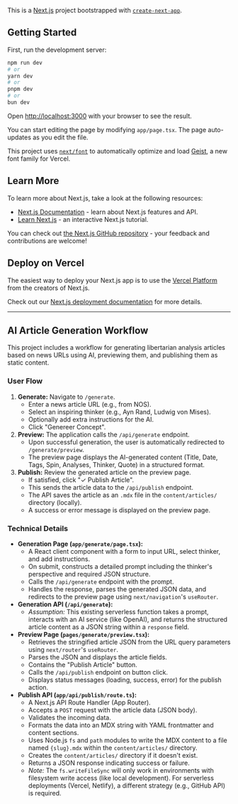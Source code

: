 This is a [Next.js](https://nextjs.org) project bootstrapped with [`create-next-app`](https://nextjs.org/docs/app/api-reference/cli/create-next-app).

## Getting Started

First, run the development server:

```bash
npm run dev
# or
yarn dev
# or
pnpm dev
# or
bun dev
```

Open [http://localhost:3000](http://localhost:3000) with your browser to see the result.

You can start editing the page by modifying `app/page.tsx`. The page auto-updates as you edit the file.

This project uses [`next/font`](https://nextjs.org/docs/app/building-your-application/optimizing/fonts) to automatically optimize and load [Geist](https://vercel.com/font), a new font family for Vercel.

## Learn More

To learn more about Next.js, take a look at the following resources:

- [Next.js Documentation](https://nextjs.org/docs) - learn about Next.js features and API.
- [Learn Next.js](https://nextjs.org/learn) - an interactive Next.js tutorial.

You can check out [the Next.js GitHub repository](https://github.com/vercel/next.js) - your feedback and contributions are welcome!

## Deploy on Vercel

The easiest way to deploy your Next.js app is to use the [Vercel Platform](https://vercel.com/new?utm_medium=default-template&filter=next.js&utm_source=create-next-app&utm_campaign=create-next-app-readme) from the creators of Next.js.

Check out our [Next.js deployment documentation](https://nextjs.org/docs/app/building-your-application/deploying) for more details.

---

## AI Article Generation Workflow

This project includes a workflow for generating libertarian analysis articles based on news URLs using AI, previewing them, and publishing them as static content.

### User Flow

1.  **Generate:** Navigate to `/generate`.
    *   Enter a news article URL (e.g., from NOS).
    *   Select an inspiring thinker (e.g., Ayn Rand, Ludwig von Mises).
    *   Optionally add extra instructions for the AI.
    *   Click "Genereer Concept".
2.  **Preview:** The application calls the `/api/generate` endpoint.
    *   Upon successful generation, the user is automatically redirected to `/generate/preview`.
    *   The preview page displays the AI-generated content (Title, Date, Tags, Spin, Analyses, Thinker, Quote) in a structured format.
3.  **Publish:** Review the generated article on the preview page.
    *   If satisfied, click "✓ Publish Article".
    *   This sends the article data to the `/api/publish` endpoint.
    *   The API saves the article as an `.mdx` file in the `content/articles/` directory (locally).
    *   A success or error message is displayed on the preview page.

### Technical Details

*   **Generation Page (`app/generate/page.tsx`):**
    *   A React client component with a form to input URL, select thinker, and add instructions.
    *   On submit, constructs a detailed prompt including the thinker's perspective and required JSON structure.
    *   Calls the `/api/generate` endpoint with the prompt.
    *   Handles the response, parses the generated JSON data, and redirects to the preview page using `next/navigation`'s `useRouter`.
*   **Generation API (`/api/generate`):**
    *   *Assumption:* This existing serverless function takes a prompt, interacts with an AI service (like OpenAI), and returns the structured article content as a JSON string within a `response` field.
*   **Preview Page (`pages/generate/preview.tsx`):**
    *   Retrieves the stringified article JSON from the URL query parameters using `next/router`'s `useRouter`.
    *   Parses the JSON and displays the article fields.
    *   Contains the "Publish Article" button.
    *   Calls the `/api/publish` endpoint on button click.
    *   Displays status messages (loading, success, error) for the publish action.
*   **Publish API (`app/api/publish/route.ts`):**
    *   A Next.js API Route Handler (App Router).
    *   Accepts a `POST` request with the article data (JSON body).
    *   Validates the incoming data.
    *   Formats the data into an MDX string with YAML frontmatter and content sections.
    *   Uses Node.js `fs` and `path` modules to write the MDX content to a file named `{slug}.mdx` within the `content/articles/` directory.
    *   Creates the `content/articles/` directory if it doesn't exist.
    *   Returns a JSON response indicating success or failure.
    *   *Note:* The `fs.writeFileSync` will only work in environments with filesystem write access (like local development). For serverless deployments (Vercel, Netlify), a different strategy (e.g., GitHub API) is required.
